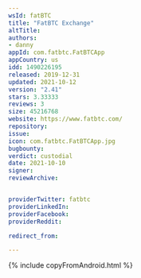 ```yaml
---
wsId: fatBTC
title: "FatBTC Exchange"
altTitle: 
authors:
- danny
appId: com.fatbtc.FatBTCApp
appCountry: us
idd: 1490226195
released: 2019-12-31
updated: 2021-10-12
version: "2.41"
stars: 3.33333
reviews: 3
size: 45216768
website: https://www.fatbtc.com/
repository: 
issue: 
icon: com.fatbtc.FatBTCApp.jpg
bugbounty: 
verdict: custodial
date: 2021-10-10
signer: 
reviewArchive:


providerTwitter: fatbtc
providerLinkedIn: 
providerFacebook: 
providerReddit: 

redirect_from:

---
```


{% include copyFromAndroid.html %}
